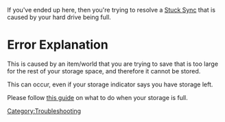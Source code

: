 <languages/>If you've ended up here, then you're trying to resolve a
[Stuck Sync](Stuck_Sync "wikilink") that is caused by your hard drive
being full.

# Error Explanation

This is caused by an item/world that you are trying to save that is too
large for the rest of your storage space, and therefore it cannot be
stored.

This can occur, even if your storage indicator says you have storage
left.

Please follow [this guide](Full_Storage "wikilink") on what to do when
your storage is full.

[Category:Troubleshooting](Category:Troubleshooting "wikilink")
